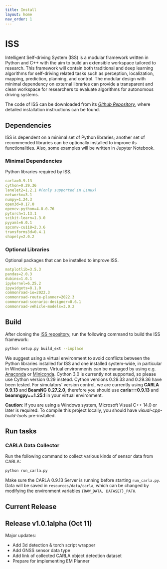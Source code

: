 ```yaml
---
title: Install
layout: home
nav_order: 1
---
```

# ISS

Intelligent Self-driving System (ISS) is a modular framework written in Python and C++ with the aim to build an extensible workspace tailored to research. This framework will contain both traditional and deep learning algorithms for self-driving related tasks such as perception, localization, mapping, prediction, planning, and control. The modular design with minimal dependency on external libraries can provide a transparent and clean workspace for researchers to evaluate algorithms for autonomous driving systems.

The code of ISS can be downloaded from its [*Github Repository*](https://github.com/CAS-LRJ/ISS), where detailed installation instructions can be found.

## Dependencies

ISS is dependent on a minimal set of Python libraries; another set of recommended libraries can be optionally installed to improve its functionalities.
Also, some examples will be written in Jupyter Notebook.

### Minimal Dependencies

Python libraries required by ISS.

```yaml
carla=0.9.13
cython=0.29.36
lanelet2=1.2.1 #(only supported in Linux)
networkx=3.1
numpy=1.24.3
open3d=0.17.0
opencv-python=4.8.0.76
pytorch=1.13.1
scikit-learn=1.3.0
pyyaml=6.0.1
spconv-cu118=2.3.6
transforms3d=0.4.1
shapely=2.0.2
```

### Optional Libraries

Optional packages that can be installed to improve ISS.

```yaml
matplotlib=3.5.3
pandas=2.0.3
dubins=1.0.1
ipykernel=6.25.2
ipywidgets=8.1.0
commonroad-io=2022.3
commonroad-route-planner=2022.3
commonroad-scenario-designer=0.6.1
commonroad-vehicle-models=3.0.2
```

## Build

After cloning the [ISS repository](https://github.com/CAS-LRJ/ISS), run the following command to build the ISS framework:

```bash
python setup.py build_ext --inplace
```

We suggest using a virtual environment to avoid conflicts between the Python libraries installed for ISS and one installed system-wide, in particular in Windows systems. Virtual environments can be managed by using e.g. [Anaconda](https://www.anaconda.com/) or [Miniconda](https://docs.conda.io/projects/miniconda/en/latest/). Cython 3.0 is currently not supported, so please use Cython version 0.29 instead. Cython versions 0.29.33 and 0.29.36 have been tested. For simulators' version control, we are currently using **CARLA 0.9.13** and **BeamNG 0.27.2.0**, therefore you should use **carla==0.9.13** and **beamngpy==1.25.1** in your virtual environment.

**Caution**: If you are using a Windows system, Microsoft Visual C++ 14.0 or later is required. To compile this project locally, you should have *visual-cpp-build-tools* pre-installed.

## Run tasks

### CARLA Data Collector

Run the following command to collect various kinds of sensor data from CARLA:

```bash
python run_carla.py
```

Make sure the CARLA 0.9.13 Server is running before starting `run_carla.py`. Data will be saved in `resources/data/carla`, which can be changed by modifying the environment variables `{RAW_DATA, DATASET}_PATH`.

## Current Release

## Release v1.0.1alpha (Oct 11)

Major updates:

- Add 3d detection & torch script wrapper
- Add GNSS sensor data type
- Add link of collected CARLA object detection dataset
- Prepare for implementing EM Planner
